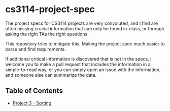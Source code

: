# cs3114-project-spec
The project specs for CS3114 projects are very convoluted, and I find are often missing crucial information
that can only be found in-class, or through asking the right TAs the right questions.

This repository tries to mitigate this.
Making the project spec much easier to parse and find requirements.

If additional critical information is discovered that is not in the specs,
I welcome you to make a pull request that includes the information in a simple-to-read way,
or you can simply open an issue with the information,
and someone else can summarize the data.

## Table of Contents
- [Project 3 - Sorting](project-3.md)

